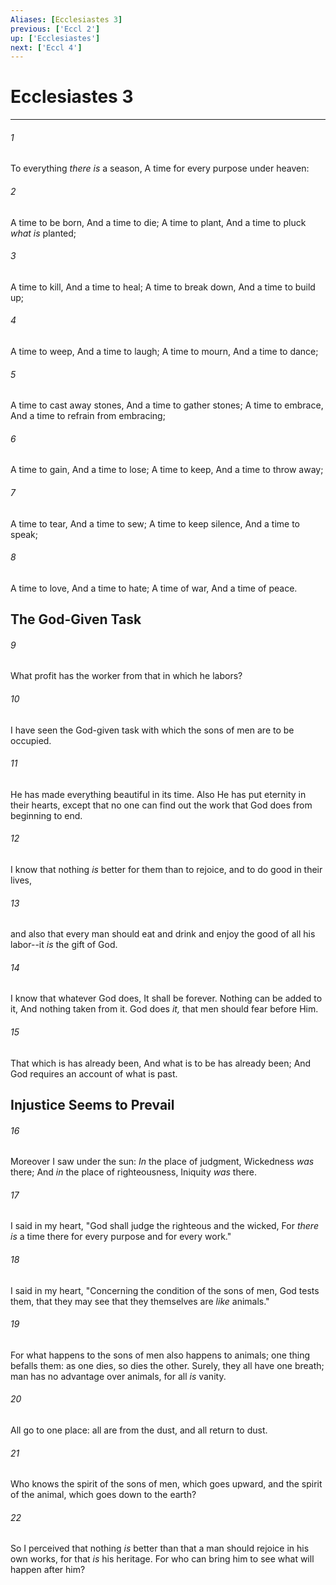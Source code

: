 ```yaml
---
Aliases: [Ecclesiastes 3]
previous: ['Eccl 2']
up: ['Ecclesiastes']
next: ['Eccl 4']
---
```

# Ecclesiastes 3

***


###### 1 
To everything _there is_ a season, A time for every purpose under heaven: 

###### 2 
A time to be born, And a time to die; A time to plant, And a time to pluck _what is_ planted; 

###### 3 
A time to kill, And a time to heal; A time to break down, And a time to build up; 

###### 4 
A time to weep, And a time to laugh; A time to mourn, And a time to dance; 

###### 5 
A time to cast away stones, And a time to gather stones; A time to embrace, And a time to refrain from embracing; 

###### 6 
A time to gain, And a time to lose; A time to keep, And a time to throw away; 

###### 7 
A time to tear, And a time to sew; A time to keep silence, And a time to speak; 

###### 8 
A time to love, And a time to hate; A time of war, And a time of peace.

## The God-Given Task 

###### 9 
What profit has the worker from that in which he labors? 

###### 10 
I have seen the God-given task with which the sons of men are to be occupied. 

###### 11 
He has made everything beautiful in its time. Also He has put eternity in their hearts, except that no one can find out the work that God does from beginning to end. 

###### 12 
I know that nothing _is_ better for them than to rejoice, and to do good in their lives, 

###### 13 
and also that every man should eat and drink and enjoy the good of all his labor--it _is_ the gift of God. 

###### 14 
I know that whatever God does, It shall be forever. Nothing can be added to it, And nothing taken from it. God does _it,_ that men should fear before Him. 

###### 15 
That which is has already been, And what is to be has already been; And God requires an account of what is past.

## Injustice Seems to Prevail 

###### 16 
Moreover I saw under the sun: _In_ the place of judgment, Wickedness _was_ there; And _in_ the place of righteousness, Iniquity _was_ there. 

###### 17 
I said in my heart, "God shall judge the righteous and the wicked, For _there is_ a time there for every purpose and for every work." 

###### 18 
I said in my heart, "Concerning the condition of the sons of men, God tests them, that they may see that they themselves are _like_ animals." 

###### 19 
For what happens to the sons of men also happens to animals; one thing befalls them: as one dies, so dies the other. Surely, they all have one breath; man has no advantage over animals, for all _is_ vanity. 

###### 20 
All go to one place: all are from the dust, and all return to dust. 

###### 21 
Who knows the spirit of the sons of men, which goes upward, and the spirit of the animal, which goes down to the earth? 

###### 22 
So I perceived that nothing _is_ better than that a man should rejoice in his own works, for that _is_ his heritage. For who can bring him to see what will happen after him?
